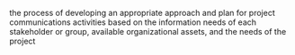 the process of developing an appropriate approach and plan for project 
communications activities based on the information needs of each stakeholder or group, available organizational 
assets, and the needs of the project
